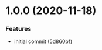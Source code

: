 # 1.0.0 (2020-11-18)


### Features

* initial commit ([5d860bf](https://github.com/picaljs/signature/commit/5d860bf26a3cf376f14a09fd6a23a729c4ee0983))

